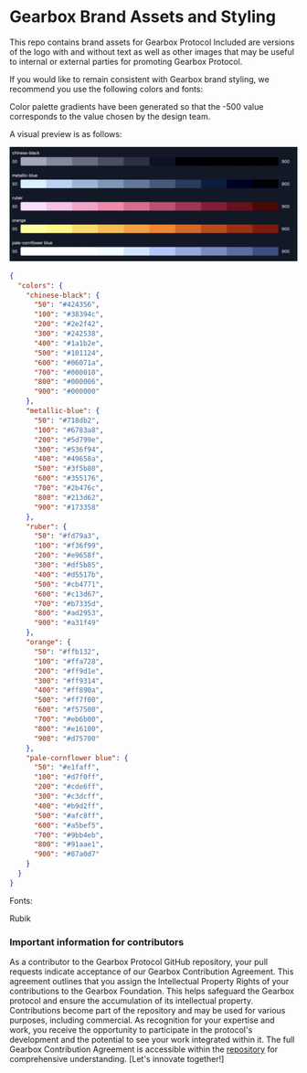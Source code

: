 # Gearbox Brand Assets and Styling
This repo contains brand assets for Gearbox Protocol
Included are versions of the logo with and without text as well as other images that may be useful to internal or external parties for promoting Gearbox Protocol.

If you would like to remain consistent with Gearbox brand styling, we recommend you use the following colors and fonts:

Color palette gradients have been generated so that the -500 value corresponds to the value chosen by the design team.

A visual preview is as follows:

![Named Color palette with gradients](color-palette-gradient.png)

```json
{
  "colors": {
    "chinese-black": {
      "50": "#424356",
      "100": "#38394c",
      "200": "#2e2f42",
      "300": "#242538",
      "400": "#1a1b2e",
      "500": "#101124",
      "600": "#06071a",
      "700": "#000010",
      "800": "#000006",
      "900": "#000000"
    },
    "metallic-blue": {
      "50": "#718db2",
      "100": "#6783a8",
      "200": "#5d799e",
      "300": "#536f94",
      "400": "#49658a",
      "500": "#3f5b80",
      "600": "#355176",
      "700": "#2b476c",
      "800": "#213d62",
      "900": "#173358"
    },
    "ruber": {
      "50": "#fd79a3",
      "100": "#f36f99",
      "200": "#e9658f",
      "300": "#df5b85",
      "400": "#d5517b",
      "500": "#cb4771",
      "600": "#c13d67",
      "700": "#b7335d",
      "800": "#ad2953",
      "900": "#a31f49"
    },
    "orange": {
      "50": "#ffb132",
      "100": "#ffa728",
      "200": "#ff9d1e",
      "300": "#ff9314",
      "400": "#ff890a",
      "500": "#ff7f00",
      "600": "#f57500",
      "700": "#eb6b00",
      "800": "#e16100",
      "900": "#d75700"
    },
    "pale-cornflower blue": {
      "50": "#e1faff",
      "100": "#d7f0ff",
      "200": "#cde6ff",
      "300": "#c3dcff",
      "400": "#b9d2ff",
      "500": "#afc8ff",
      "600": "#a5bef5",
      "700": "#9bb4eb",
      "800": "#91aae1",
      "900": "#87a0d7"
    }
  }
}
```

Fonts:

Rubik



### Important information for contributors
As a contributor to the Gearbox Protocol GitHub repository, your pull requests indicate acceptance of our Gearbox Contribution Agreement. This agreement outlines that you assign the Intellectual Property Rights of your contributions to the Gearbox Foundation. This helps safeguard the Gearbox protocol and ensure the accumulation of its intellectual property. Contributions become part of the repository and may be used for various purposes, including commercial. As recognition for your expertise and work, you receive the opportunity to participate in the protocol's development and the potential to see your work integrated within it. The full Gearbox Contribution Agreement is accessible within the [repository](/ContributionAgreement) for comprehensive understanding. [Let's innovate together!]
